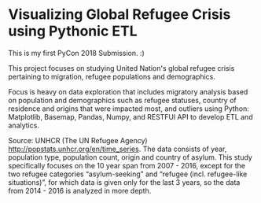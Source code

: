 # Visualizing Global Refugee Crisis using Pythonic ETL

This is my first PyCon 2018 Submission. :) 

This project focuses on studying United Nation's global refugee crisis pertaining to migration, refugee populations and demographics. 

Focus is heavy on data exploration that includes migratory analysis based on population and demographics such as refugee statuses, country of residence and origins that were impacted most, and outliers using Python: Matplotlib, Basemap, Pandas, Numpy, and RESTFUl API to develop ETL and analytics.

Source: UNHCR (The UN Refugee Agency) http://popstats.unhcr.org/en/time_series.  The data consists of year, population type, population count, origin and country of asylum. This study specifically focuses on the 10 year span from 2007 - 2016, except for the two refugee categories “asylum-seeking” and “refugee (incl. refugee-like situations)”, for which data is given only for the last 3 years, so the data from 2014 - 2016 is analyzed in more depth. 
